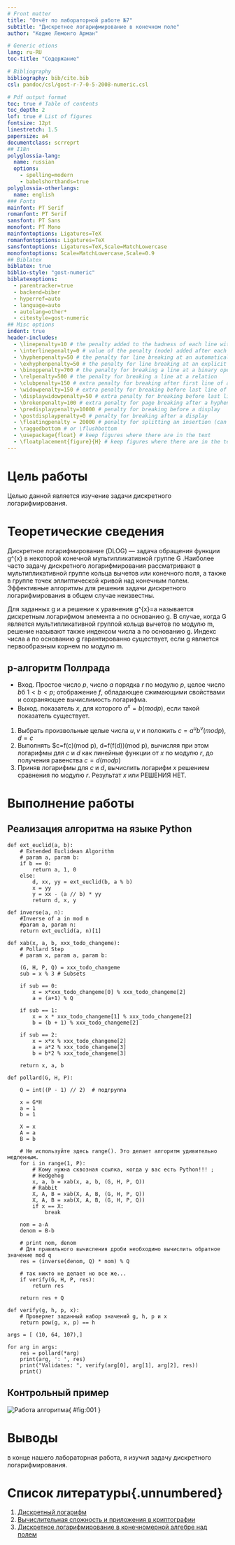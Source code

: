 ```yaml
---
# Front matter
title: "Отчёт по лабораторной работе №7"
subtitle: "Дискретное логарифмирование в конечном поле"
author: "Кодже Лемонго Арман"

# Generic otions
lang: ru-RU
toc-title: "Содержание"

# Bibliography
bibliography: bib/cite.bib
csl: pandoc/csl/gost-r-7-0-5-2008-numeric.csl

# Pdf output format
toc: true # Table of contents
toc_depth: 2
lof: true # List of figures
fontsize: 12pt
linestretch: 1.5
papersize: a4
documentclass: scrreprt
## I18n
polyglossia-lang:
  name: russian
  options:
	- spelling=modern
	- babelshorthands=true
polyglossia-otherlangs:
  name: english
### Fonts
mainfont: PT Serif
romanfont: PT Serif
sansfont: PT Sans
monofont: PT Mono
mainfontoptions: Ligatures=TeX
romanfontoptions: Ligatures=TeX
sansfontoptions: Ligatures=TeX,Scale=MatchLowercase
monofontoptions: Scale=MatchLowercase,Scale=0.9
## Biblatex
biblatex: true
biblio-style: "gost-numeric"
biblatexoptions:
  - parentracker=true
  - backend=biber
  - hyperref=auto
  - language=auto
  - autolang=other*
  - citestyle=gost-numeric
## Misc options
indent: true
header-includes:
  - \linepenalty=10 # the penalty added to the badness of each line within a paragraph (no associated penalty node) Increasing the value makes tex try to have fewer lines in the paragraph.
  - \interlinepenalty=0 # value of the penalty (node) added after each line of a paragraph.
  - \hyphenpenalty=50 # the penalty for line breaking at an automatically inserted hyphen
  - \exhyphenpenalty=50 # the penalty for line breaking at an explicit hyphen
  - \binoppenalty=700 # the penalty for breaking a line at a binary operator
  - \relpenalty=500 # the penalty for breaking a line at a relation
  - \clubpenalty=150 # extra penalty for breaking after first line of a paragraph
  - \widowpenalty=150 # extra penalty for breaking before last line of a paragraph
  - \displaywidowpenalty=50 # extra penalty for breaking before last line before a display math
  - \brokenpenalty=100 # extra penalty for page breaking after a hyphenated line
  - \predisplaypenalty=10000 # penalty for breaking before a display
  - \postdisplaypenalty=0 # penalty for breaking after a display
  - \floatingpenalty = 20000 # penalty for splitting an insertion (can only be split footnote in standard LaTeX)
  - \raggedbottom # or \flushbottom
  - \usepackage{float} # keep figures where there are in the text
  - \floatplacement{figure}{H} # keep figures where there are in the text
---
```


# Цель работы

Целью данной является изучение задачи дискретного логарифмирования.

# Теоретические сведения


Дискретное логарифмирование (DLOG) — задача обращения функции 
g^{x} в некоторой конечной мультипликативной группе G
.Наиболее часто задачу дискретного логарифмирования рассматривают в мультипликативной группе кольца вычетов или конечного поля, а также в группе точек эллиптической кривой над конечным полем. Эффективные алгоритмы для решения задачи дискретного логарифмирования в общем случае неизвестны.

Для заданных g и a решение x уравнения g^{x}=a называется дискретным логарифмом элемента a по основанию g. В случае, когда G является мультипликативной группой кольца вычетов по модулю m, решение называют также индексом числа a по основанию g. Индекс числа a по основанию g гарантированно существует, если g является первообразным корнем по модулю m.

## p-алгоритм Поллрада

* Вход. Простое число $p$, число $a$ порядка $r$ по модулю $p$, целое число $b$б $1 < b < p$; отображение $f$, обладающее сжимающими свойствами и сохраняющее вычислимость логарифма.
* Выход. показатель $x$, для которого $a^x=b(mod p)$, если такой показатель существует.

1. Выбрать произвольные целые числа $u, v$ и положить $c=a^u b^v (mod p), d=c$
2. Выполнять $c=f(c)(mod p), d=f(f(d))(mod p), вычисляя при этом логарифмы для $c$ и $d$ как линейные функции от $x$ по модулю $r$, до получения равенства $c=d (mod p)$
3. Приняв логарифмы для $c$ и $d$, вычислить логарифм $x$ решением сравнения по модулю $r$. Результат $x$ или РЕШЕНИЯ НЕТ.

# Выполнение работы

## Реализация алгоритма на языке Python

```
def ext_euclid(a, b):
    # Extended Euclidean Algorithm
    # param a, param b:
    if b == 0:
        return a, 1, 0
    else:
        d, xx, yy = ext_euclid(b, a % b)
        x = yy
        y = xx - (a // b) * yy
        return d, x, y

def inverse(a, n):
    #Inverse of a in mod n
    #param a, param n:
    return ext_euclid(a, n)[1]

def xab(x, a, b, xxx_todo_changeme):
    # Pollard Step
    # param x, param a, param b:
  
    (G, H, P, Q) = xxx_todo_changeme
    sub = x % 3 # Subsets

    if sub == 0:
        x = x*xxx_todo_changeme[0] % xxx_todo_changeme[2]
        a = (a+1) % Q

    if sub == 1:
        x = x * xxx_todo_changeme[1] % xxx_todo_changeme[2]
        b = (b + 1) % xxx_todo_changeme[2]

    if sub == 2:
        x = x*x % xxx_todo_changeme[2]
        a = a*2 % xxx_todo_changeme[3]
        b = b*2 % xxx_todo_changeme[3]

    return x, a, b

def pollard(G, H, P):

    Q = int((P - 1) // 2)  # подгруппа

    x = G*H
    a = 1
    b = 1

    X = x
    A = a
    B = b

    # Не используйте здесь range(). Это делает алгоритм удивительно медленным.
    for i in range(1, P):
        # Кому нужна сквозная ссылка, когда у вас есть Python!!! ;
        # Hedgehog
        x, a, b = xab(x, a, b, (G, H, P, Q))
        # Rabbit
        X, A, B = xab(X, A, B, (G, H, P, Q))
        X, A, B = xab(X, A, B, (G, H, P, Q))
        if x == X:
            break

    nom = a-A
    denom = B-b

    # print nom, denom
    # Для правильного вычисления дроби необходимо вычислить обратное значение mod q
    res = (inverse(denom, Q) * nom) % Q

    # так никто не делает но все же...
    if verify(G, H, P, res):
        return res

    return res + Q

def verify(g, h, p, x):
    # Проверяет заданный набор значений g, h, p и x
    return pow(g, x, p) == h

args = [ (10, 64, 107),]

for arg in args:
    res = pollard(*arg)
    print(arg, ': ', res)
    print("Validates: ", verify(arg[0], arg[1], arg[2], res))
    print()
```

## Контрольный пример

![Работа алгоритма](image/0.png){ #fig:001 }

# Выводы

в конце нашего лабораторная работа, я изучил задачу дискретного логарифмирования.

# Список литературы{.unnumbered}

1. [Дискретный логарифм](https://translated.turbopages.org/proxy_u/en-ru.ru.f8961c64-6751851f-1225bc62-74722d776562/https/en.wikipedia.org/wiki/Discrete_logarithm)
2. [Вычислительная сложность и приложения в криптографии](https://ru.ruwiki.ru/wiki/%D0%94%D0%B8%D1%81%D0%BA%D1%80%D0%B5%D1%82%D0%BD%D0%BE%D0%B5_%D0%BB%D0%BE%D0%B3%D0%B0%D1%80%D0%B8%D1%84%D0%BC%D0%B8%D1%80%D0%BE%D0%B2%D0%B0%D0%BD%D0%B8%D0%B5)
3. [Дискретное логарифмирование в конечномерной алгебре над полем](https://cyberleninka.ru/article/n/diskretnoe-logarifmirovanie-v-konechnomernoy-algebre-nad-polem)
